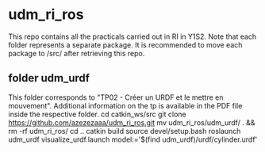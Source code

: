 # udm_ri_ros
This repo contains all the practicals carried out in RI in Y1S2. Note that each folder represents a separate package. It is recommended to move each package to <catkin workspace>/src/ after retrieving this repo.

## folder udm_urdf
This folder corresponds to "TP02 - Créer un URDF et le mettre en mouvement". Additional information on the tp is available in the PDF file inside the respective folder.
cd catkin_ws/src
git clone https://github.com/azezezaaa/udm_ri_ros.git
mv udm_ri_ros/udm_urdf/ . && rm -rf udm_ri_ros/
cd ..
catkin build
source devel/setup.bash
roslaunch udm_urdf visualize_urdf.launch model:='$(find udm_urdf)/urdf/cylinder.urdf'

